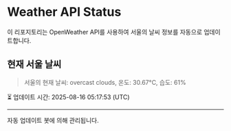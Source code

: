 
# Weather API Status

이 리포지토리는 OpenWeather API를 사용하여 서울의 날씨 정보를 자동으로 업데이트합니다.

## 현재 서울 날씨
> 서울의 현재 날씨: overcast clouds, 온도: 30.67°C, 습도: 61%

⏳ 업데이트 시간: 2025-08-16 05:17:53 (UTC)

---
자동 업데이트 봇에 의해 관리됩니다.
